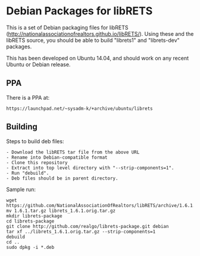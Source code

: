 Debian Packages for libRETS
===========================

This is a set of Debian packaging files for libRETS
(http://nationalassociationofrealtors.github.io/libRETS/).  Using these
and the libRETS source, you should be able to build "librets1" and
"librets-dev" packages.

This has been developed on Ubuntu 14.04, and should work on any recent
Ubuntu or Debian release.

PPA
---

There is a PPA at:

    https://launchpad.net/~sysadm-k/+archive/ubuntu/librets

Building
--------

Steps to build deb files:

    - Download the libRETS tar file from the above URL
    - Rename into Debian-compatible format
    - Clone this repository
    - Extract into top level directory with "--strip-components=1".
    - Run "debuild".
    - Deb files should be in parent directory.

Sample run:

    wget https://github.com/NationalAssociationOfRealtors/libRETS/archive/1.6.1.tar.gz
    mv 1.6.1.tar.gz librets_1.6.1.orig.tar.gz
    mkdir librets-package
    cd librets-package
    git clone http://github.com/realgo/librets-package.git debian
    tar xf ../librets_1.6.1.orig.tar.gz --strip-components=1
    debuild
    cd ..
    sudo dpkg -i *.deb
